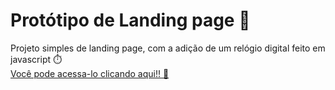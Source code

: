 # Protótipo de Landing page 💼

Projeto simples de landing page, com a adição de um relógio digital feito em javascript ⏱️ <br>
<a href="https://guilhermewilker.github.io/prototipo-landing-page/" target="_blank">Você pode acessa-lo clicando aqui!! 🔗</a>
